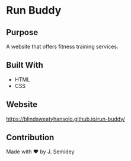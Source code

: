 # Run Buddy

## Purpose
A website that offers fitness training services.

## Built With
* HTML
* CSS

## Website
https://blindsweatyhansolo.github.io/run-buddy/

## Contribution
Made with ❤️ by J. Semidey
